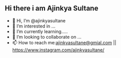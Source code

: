 ## Hi there i am Ajinkya Sultane

- 👋 Hi, I’m @ajinkyasultane
- 👀 I’m interested in ...
- 🌱 I’m currently learning.....
- 👯 I’m looking to collaborate on ...
- 📫 How to reach me:ajinkyasultane@gmial.com   || https://www.instagram.com/ajinkyasultane/ 
